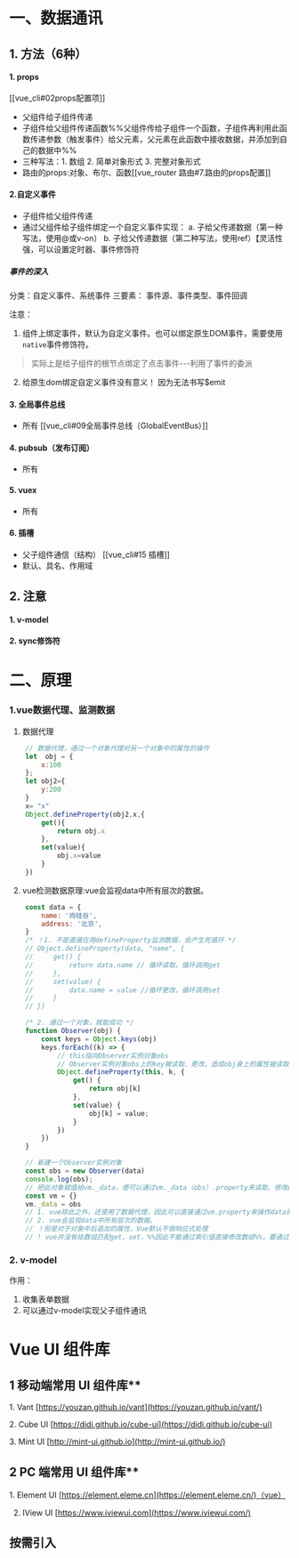 # 一、数据通讯
## 1. 方法（6种）

#### 1. props 
[[vue_cli#02props配置项]]
- 父组件给子组件传递
- 子组件给父组件传递函数%%父组件传给子组件一个函数，子组件再利用此函数传递参数（触发事件）给父元素，父元素在此函数中接收数据，并添加到自己的数据中%%
- 三种写法：1. 数组 2. 简单对象形式 3. 完整对象形式
- 路由的props:对象、布尔、函数[[vue_router 路由#7.路由的props配置]]

#### 2.自定义事件
- 子组件给父组件传递
- 通过父组件给子组件绑定一个自定义事件实现：
	a. 子给父传递数据（第一种写法，使用@或v-on）
	b. 子给父传递数据（第二种写法，使用ref）【灵活性强，可以设置定时器、事件修饰符

##### 事件的深入

分类：自定义事件、系统事件
三要素： 事件源、事件类型、事件回调

注意：
1. 组件上绑定事件，默认为自定义事件。也可以绑定原生DOM事件，需要使用```native```事件修饰符。
> 实际上是给子组件的根节点绑定了点击事件---利用了事件的委派

2. 给原生dom绑定自定义事件没有意义！ 因为无法书写$emit

#### 3. 全局事件总线
- 所有
[[vue_cli#09全局事件总线（GlobalEventBus）]]

#### 4. pubsub（发布订阅）
- 所有

#### 5. vuex
- 所有

#### 6. 插槽
- 父子组件通信（结构）
[[vue_cli#15 插槽]]
- 默认、具名、作用域




## 2. 注意

#### 1. v-model

#### 2. sync修饰符
# 二、原理
### 1.vue数据代理、监测数据
1. 数据代理
```js
    // 数据代理，通过一个对象代理对另一个对象中的属性的操作
    let  obj = {
        x:100
    };
    let obj2={
        y:200
    }
    x= "x"
    Object.defineProperty(obj2,x,{
        get(){
            return obj.x
        },
        set(value){
            obj.x=value
        }
    })
```

2. vue检测数据原理:vue会监视data中所有层次的数据。
```js
    const data = {
        name: '尚硅谷',
        address: '北京',
    }
    /* ！1. 不能直接在用defineProperty监测数据，会产生死循环 */
    // Object.defineProperty(data, "name", {
    //     get() {
    //         return data.name // 循环读取，循环调用get
    //     },
    //     set(value) {
    //         data.name = value //循坏更改，循环调用set
    //     }
    // })

    /* 2. 通过一个对象，就能成功 */
    function Observer(obj) {
        const keys = Object.keys(obj)
        keys.forEach((k) => {
            // this指向Observer实例对象obs
            // Observer实例对象obs上的key被读取、更改，造成obj身上的属性被读取、更改
            Object.defineProperty(this, k, {
                get() {
                    return obj[k]
                },
                set(value) {
                    obj[k] = value;
                }
            })
        })
    }

    // 新建一个Observer实例对象
    const obs = new Observer(data)
    console.log(obs);
    // 把此对象赋值给vm._data，便可以通过vm._data（obs）.property来读取、修改data上的属性
    const vm = {}
    vm._data = obs
    // 1. vue除此之外，还使用了数据代理，因此可以直接通过vm.property来操作data的属性
    // 2. vue会监视data中所有层次的数据。
    // ！但是对于对象中后追加的属性，Vue默认不做响应式处理
    // ! vue并没有给数组匹配get、set，%%因此不能通过索引值直接修改数组%%，要通过封装过的数组方法
```


### 2. v-model
作用：
1. 收集表单数据
2. 可以通过v-model实现父子组件通讯

# Vue UI 组件库

## 1 移动端常用 UI 组件库**

1. Vant [https://youzan.github.io/vant](https://youzan.github.io/vant/)

2. Cube UI [https://didi.github.io/cube-ui](https://didi.github.io/cube-ui)

3. Mint UI [http://mint-ui.github.io](http://mint-ui.github.io/)

## 2 PC 端常用 UI 组件库**

1. Element UI [https://element.eleme.cn](https://element.eleme.cn/)（vue）

2. IView UI [https://www.iviewui.com](https://www.iviewui.com/)

## 按需引入